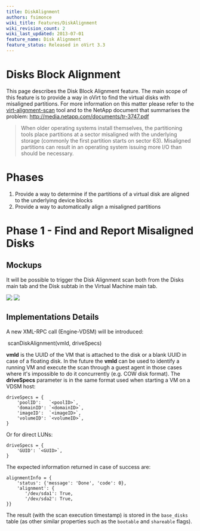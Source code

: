 ```yaml
---
title: DiskAlignment
authors: fsimonce
wiki_title: Features/DiskAlignment
wiki_revision_count: 2
wiki_last_updated: 2013-07-01
feature_name: Disk Alignment
feature_status: Released in oVirt 3.3
---
```


# Disks Block Alignment

This page describes the Disk Block Alignment feature. The main scope of this feature is to provide a way in oVirt to find the virtual disks with misaligned partitions. For more information on this matter please refer to the [virt-alignment-scan](http://libguestfs.org/virt-alignment-scan.1.html) tool and to the NetApp document that summarises the problem: <http://media.netapp.com/documents/tr-3747.pdf>

> When older operating systems install themselves, the partitioning tools place partitions at a sector misaligned with the underlying storage (commonly the first partition starts on sector 63). Misaligned partitions can result in an operating system issuing more I/O than should be necessary.

# Phases

1.  Provide a way to determine if the partitions of a virtual disk are aligned to the underlying device blocks
2.  Provide a way to automatically align a misaligned partitions

# Phase 1 - Find and Report Misaligned Disks

## Mockups

It will be possible to trigger the Disk Alignment scan both from the Disks main tab and the Disk subtab in the Virtual Machine main tab.

![](/images/wiki/DiskAlignmentMock1.png) ![](/images/wiki/DiskAlignmentMock2.png)

## Implementations Details

A new XML-RPC call (Engine-VDSM) will be introduced:

    scanDiskAlignment(vmId, driveSpecs)

**vmId** is the UUID of the VM that is attached to the disk or a blank UUID in case of a floating disk. In the future the **vmId** can be used to identify a running VM and execute the scan through a guest agent in those cases where it's impossible to do it concurrently (e.g. COW disk format). The **driveSpecs** parameter is in the same format used when starting a VM on a VDSM host:

    driveSpecs = {
        'poolID':   `<poolID>`,
        'domainID': `<domainID>`,
        'imageID':  `<imageID>`,
        'volumeID': `<volumeID>`,
    }

Or for direct LUNs:

    driveSpecs = {
        'GUID': `<GUID>`,
    }

The expected information returned in case of success are:

    alignmentInfo = {
        'status': {'message': 'Done', 'code': 0},
        'alignment': {
           '/dev/sda1': True,
           '/dev/sda2': True,
    }}

The result (with the scan execution timestamp) is stored in the `base_disks` table (as other similar properties such as the `bootable` and `shareable` flags).
